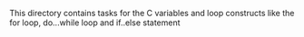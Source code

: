 This directory contains tasks for the C variables and loop constructs like the for loop, do...while loop and if..else statement
